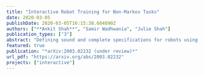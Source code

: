 ```yaml
---
title: "Interactive Robot Training for Non-Markov Tasks"
date: 2020-03-05
publishDate: 2020-03-05T16:15:38.604890Z
authors: ["**Ankit Shah**", "Samir Wadhwania", "Julie Shah"]
publication_types: ["3"]
abstract: "Defining sound and complete specifications for robots using formal languages is challenging, while learning formal specifications directly from demonstrations can lead to over-constrained task policies. In this paper, we propose a Bayesian interactive robot training framework that allows the robot to learn from both demonstrations provided by a teacher, and that teacher's assessments of the robot's task executions. We also present an active learning approach -- inspired by uncertainty sampling -- to identify the task execution with the most uncertain degree of acceptability. We demonstrate that active learning within our framework identifies a teacher's intended task specification to a greater degree of similarity when compared with an approach that learns purely from demonstrations. Finally, we also conduct a user-study that demonstrates the efficacy of our active learning framework in learning a table-setting task from a human teacher."
featured: true
publication: "*arXiv:2003.02232 (under review)*"
url_pdf: "https://arxiv.org/abs/2003.02232"
projects: ["interactive"]
---
```

